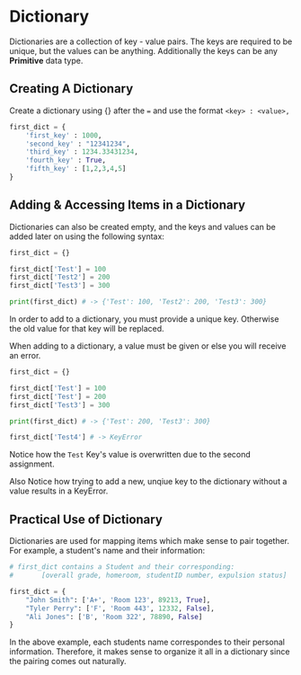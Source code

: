 # Dictionary

Dictionaries are a collection of key - value pairs. The keys are required to be unique, but the values can be anything. Additionally the keys can be any **Primitive** data type. 

## Creating A Dictionary

Create a dictionary using {} after the `=` and use the format `<key> : <value>,`

```python
first_dict = {
    'first_key' : 1000,
    'second_key' : "12341234",
    'third_key' : 1234.33431234,
    'fourth_key' : True,
    'fifth_key' : [1,2,3,4,5]
}
```

## Adding & Accessing Items in a Dictionary

Dictionaries can also be created empty, and the keys and values can be added later on using the following syntax:

```python
first_dict = {}

first_dict['Test'] = 100
first_dict['Test2'] = 200
first_dict['Test3'] = 300

print(first_dict) # -> {'Test': 100, 'Test2': 200, 'Test3': 300}
```
In order to add to a dictionary, you must provide a unique key. Otherwise the old value for that key will be replaced.

When adding to a dictionary, a value must be given or else you will receive an error.

```python
first_dict = {}

first_dict['Test'] = 100
first_dict['Test'] = 200
first_dict['Test3'] = 300

print(first_dict) # -> {'Test': 200, 'Test3': 300}

first_dict['Test4'] # -> KeyError

```

Notice how the `Test` Key's value is overwritten due to the second assignment.

Also Notice how trying to add a new, unqiue key to the dictionary without a value results in a KeyError.

## Practical Use of Dictionary

Dictionaries are used for mapping items which make sense to pair together. For example, a student's name and their information:

```python
# first_dict contains a Student and their corresponding: 
#       [overall grade, homeroom, studentID number, expulsion status]

first_dict = {
    "John Smith": ['A+', 'Room 123', 89213, True],
    "Tyler Perry": ['F', 'Room 443', 12332, False],
    "Ali Jones": ['B', 'Room 322', 78890, False]
}
```
In the above example, each students name correspondes to their personal information. Therefore, it makes sense to organize it all in a dictionary since the pairing comes out naturally.